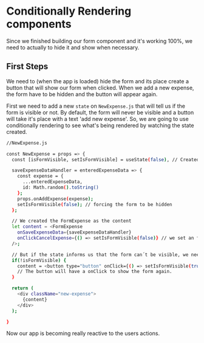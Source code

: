 # Conditionally Rendering components

Since we finished building our form component and it's working 100%, we need to actually to hide it and show when necessary.

## First Steps

We need to (when the app is loaded) hide the form and its place create a button that will show our form when clicked. When we add a new expense, the form have to be hidden and the button will appear again.

First we need to add a new `state` on `NewExpense.js` that will tell us if the form is visible or not. By default, the form will never be visible and a button will take it's place with a text 'add new expense'. So, we are going to use conditionally rendering to see what's being rendered by watching the state created.

```sh
//NewExpense.js

const NewExpense = props => {
  const [isFormVisible, setIsFormVisible] = useState(false), // Created the state

  saveExpenseDataHandler = enteredExpenseData => {
    const expense = {
      ...enteredExpenseData,
      id: Math.random().toString()
    };
    props.onAddExpense(expense);
    setIsFormVisible(false); // forcing the form to be hidden
  };

  // We created the FormExpense as the content
  let content = <FormExpense 
    onSaveExpenseData={saveExpenseDataHandler} 
    onClickCancelExpense={() => setIsFormVisible(false)} // we set an function to hide the form if the user clicks the cancel button
  />;

  // But if the state informs us that the form can´t be visible, we need to overwrite the variable to hold the button.
  if(!isFormVisible) {
    content = <button type="button" onClick={() => setIsFormVisible(true)}>Add New Expense</button>
    // The button will have a onClick to show the form again.
  }

  return (
    <div className="new-expense">
      {content}
    </div>
  );

}
```

Now our app is becoming really reactive to the users actions.
